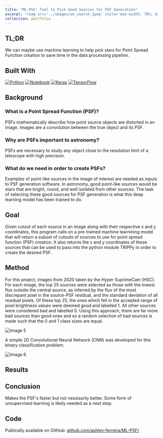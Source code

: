 ```yaml
---
title: "ML-PSF: Tool to Pick Good Sources for PSF Generation"
excerpt: "<img src='../images/un_search.jpeg' style='max-width: 70%; display: inline-block;'>"
collection: portfolio
---
```


## TL;DR

We can maybe use machine learning to help pick stars for Point Spread Function creation to save time in the data processing pipeline. 

## Built With

[![Python][python]][python-url]
[![Notebook][notebook]][notebook-url] 
[![Keras][keras]][keras-url]
[![TensorFlow][tensorflow]][tensorflow-url]

[python]: https://img.shields.io/badge/Python-3776AB?style=for-the-badge&logo=python&logoColor=white
[python-url]: https://www.python.org/

[notebook]: https://img.shields.io/badge/Made%20with-Jupyter-orange?style=for-the-badge&logo=Jupyter
[notebook-url]: https://jupyter.org/

[keras]: https://img.shields.io/badge/Keras-%23D00000.svg?style=for-the-badge&logo=Keras&logoColor=white
[keras-url]: https://keras.io/

[tensorflow]: https://img.shields.io/badge/TensorFlow-%23FF6F00.svg?style=for-the-badge&logo=TensorFlow&logoColor=white
[tensorflow-url]: https://www.tensorflow.org/


## Background

### What is a Point Spread Function (PSF)?
PSFs mathematically describe how point source objects are distorted in an image. Images are a convolution between the true object and its PSF.

### Why are PSFs important to astronomy?
PSFs are necessary to study any object close to the resolution limit of a telescope with high precision.

### What do we need in order to create PSFs?
Examples of point-like sources in the image of interest are needed as inputs to PSF generation software. In astronomy, good point-like sources would be stars that are
bright, round, and well isolated from other sources. The task of selecting these good sources for PSF generation is
what this deep learning model has been trained to do. 

## Goal

Given cutout of each source in an image along with their respective x and y coordinates, this program calls on a pre-trained machine learnining model that will return a subset of cutouts of sources to use for point spread function (PSF) creation. It also returns the x and y coordinates of these sources that can be used to pass into the python module TRIPPy in order to create the desired PSF. 

## Method

For this project, images from 2020 taken by the Hyper SuprimeCam (HSC). For each image, the top 25 sources were selected as those with
the lowest flux outside the central source, as inferred by the flux
of the most discrepant pixel in the source-PSF residual, and the
standard deviation of all residual pixels.
Of these top 25, the ones which fell in the accepted range of
pixel brightness values were deemed good and labelled 1. All
other sources were considered bad and labelled 0.
Using this approach, there are far more bad sources than good
ones and so a random selection of bad sources is made such
that the 0 and 1 class sizes are equal.


<img src="../../images/ml_psf_method1.png" alt="Image 5" style="max-width: 100%; display: inline-block;">

A simple 2D Convolutional Neural Network (CNN) was developed for
this binary classification problem:

<img src="../../images/ml_psf_method2.png" alt="Image 6" style="max-width: 100%; display: inline-block;">

## Results



## Conclusion 

Makes the PSF's faster but not nessisarily better. Some form of unsupervised learning is likely needed as a next step.

## Code

Publically available on GitHub: [github.com/ashley-ferreira/ML-PSF/](https://github.com/ashley-ferreira/ML-PSF/)